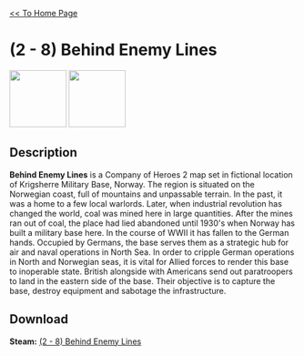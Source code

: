 [<< To Home Page](https://gekusite.github.io/Geku/)
# (2 - 8) Behind Enemy Lines

<img src="https://steamuserimages-a.akamaihd.net/ugc/843712213992311826/4D14930CAEA7B7BF721CA3B0BA8177350E4C4CB0/" width="100" height="100"> <img src="https://steamuserimages-a.akamaihd.net/ugc/254840103032114716/0AD8B987FF2ED282A5370765A8465D5216801535/" width="100" height="100">

## Description
**Behind Enemy Lines** is a Company of Heroes 2 map set in fictional location of Krigsherre Military Base, Norway. The region is situated on the Norwegian coast, full of mountains and unpassable terrain. In the past, it was a home to a few local warlords. Later, when industrial revolution has changed the world, coal was mined here in large quantities. After the mines ran out of coal, the place had lied abandoned until 1930's when Norway has built a military base here. In the course of WWII it has fallen to the German hands. Occupied by Germans, the base serves them as a strategic hub for air and naval operations in North Sea. In order to cripple German operations in North and Norwegian seas, it is vital for Allied forces to render this base to inoperable state. British alongside with Americans send out paratroopers to land in the eastern side of the base. Their objective is to capture the base, destroy equipment and sabotage the infrastructure.

## Download

 **Steam:** [(2 - 8) Behind Enemy Lines](https://steamcommunity.com/sharedfiles/filedetails/?id=530163440/)
